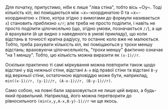 ﻿Для початку, припустимо, ніби є лише "ліва стіна", тобто вісь ~Oy~. Тоді кількість кіл, які поміщаються між ~x~-координатою 0 та ~x~-координатою `x` (тією, котра згідно з вимогами до формули називається `x`) становить *приблизно* `x/r`; але треба не просто поділити, і навіть не просто поділити цілочисельно (що, згідно умови, позначається `//`), а ще й врахувати (й це видно з наведеного в умові прикладу), що коли відстань в точності кратна радіусу, то останнє коло вже не малюється. Тобто, треба рахувати кількість кіл, які поміщаються у трохи меншу відстань; враховуючи цілочисельність, "трохи меншу" фактично означає "на 1 меншу". Тобто, цю кількість можна виразити як `(x-1)//r`.

Оскільки практично ті самі міркування можна повторити також щодо відстані `y` від нижньої стіни, відстані `A-x` від правої стіни та відстані `B-y` від верхньої стіни, остаточною відповіддю може бути, наприклад, `min((x-1)//r, (y-1)//r, (A-x-1)//r, (B-y-1)//r)`.

Само собою, на повні бали зараховується не лише цей вираз, а будь-який правильний. Наприклад, його можна перетворити до рівносильного `(min(x,y,A-x,B-y)-1)//r` чи ще якось.